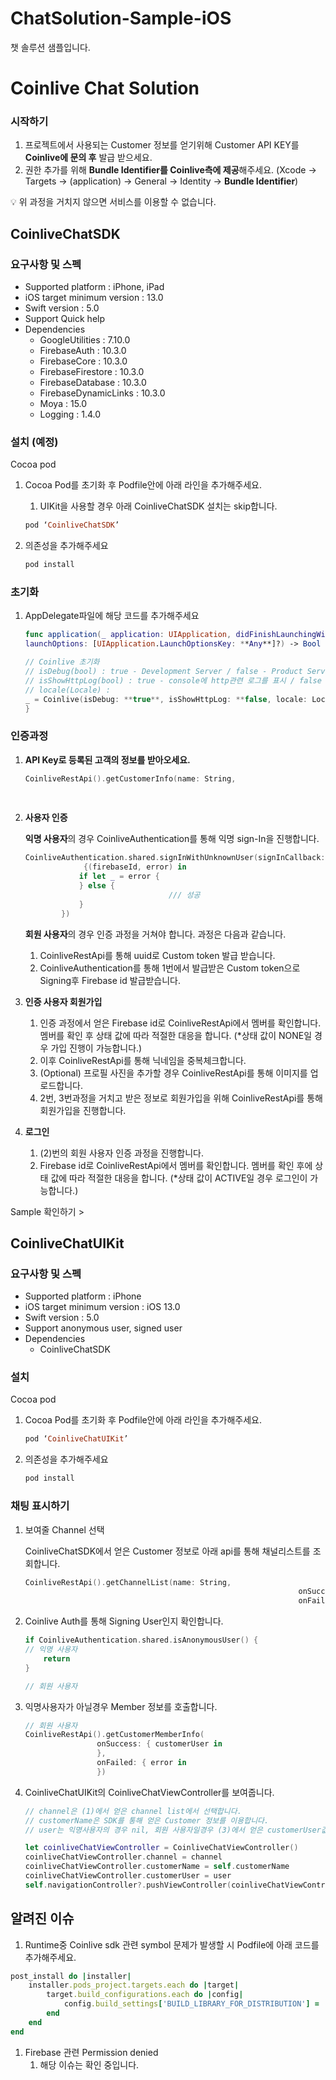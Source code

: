 # ChatSolution-Sample-iOS
챗 솔루션 샘플입니다.
# Coinlive Chat Solution

### 시작하기

1. 프로젝트에서 사용되는 Customer 정보를 얻기위해 Customer API KEY를 **Coinlive에 문의 후** 발급 받으세요.
2. 권한 추가를 위해 **Bundle Identifier를 Coinlive측에 제공**해주세요. (Xcode → Targets → (application) → General → Identity → **Bundle Identifier**)

<aside>
💡 위 과정을 거치지 않으면 서비스를 이용할 수 없습니다.

</aside>

## CoinliveChatSDK

### 요구사항 및 스펙

- Supported platform : iPhone, iPad
- iOS target minimum version : 13.0
- Swift version : 5.0
- Support Quick help
- Dependencies
    - GoogleUtilities : 7.10.0
    - FirebaseAuth : 10.3.0
    - FirebaseCore : 10.3.0
    - FirebaseFirestore : 10.3.0
    - FirebaseDatabase : 10.3.0
    - FirebaseDynamicLinks : 10.3.0
    - Moya : 15.0
    - Logging : 1.4.0

### 설치 (예정)

Cocoa pod

1. Cocoa Pod를 초기화 후 Podfile안에 아래 라인을 추가해주세요.
    1. UIKit을 사용할 경우 아래 CoinliveChatSDK 설치는 skip합니다.
    
    ```ruby
    pod ‘CoinliveChatSDK’
    ```
    
2. 의존성을 추가해주세요
    
    ```bash
    pod install
    ```
    

### 초기화

1. AppDelegate파일에 해당 코드를 추가해주세요
    
    ```swift
    func application(_ application: UIApplication, didFinishLaunchingWithOptions 
    launchOptions: [UIApplication.LaunchOptionsKey: **Any**]?) -> Bool {
    
    // Coinlive 초기화
    // isDebug(bool) : true - Development Server / false - Product Server
    // isShowHttpLog(bool) : true - console에 http관련 로그를 표시 / false - http 관련 로그를 미표시
    // locale(Locale) : 
    _ = Coinlive(isDebug: **true**, isShowHttpLog: **false, locale: Locale.current**)
    }
    ```
    

### 인증과정

1. **API Key로 등록된 고객의 정보를 받아오세요.**
    
    ```swift
    CoinliveRestApi().getCustomerInfo(name: String, 
    																	onSuccess: callback(customer),
    																	onFailed: callback(error))
    ```
    
2. **사용자 인증** 
    
    **익명 사용자**의 경우 CoinliveAuthentication를  통해 익명 sign-In을 진행합니다.
    
    ```swift
    CoinliveAuthentication.shared.signInWithUnknownUser(signInCallback:
    			 {(firebaseId, error) in
                if let _ = error {
                } else {
    								/// 성공
                }
            })
    ```
    
    **회원 사용자**의 경우 인증 과정을 거쳐야 합니다. 과정은 다음과 같습니다.
    
    1. CoinliveRestApi를 통해 uuid로 Custom token 발급 받습니다.
    2. CoinliveAuthentication를 통해 1번에서 발급받은 Custom token으로 Signing후 Firebase id 발급받습니다.
3. **인증 사용자 회원가입**
    1. 인증 과정에서 얻은 Firebase id로 CoinliveRestApi에서 멤버를 확인합니다. 멤버를 확인 후 상태 값에 따라 적절한 대응을 합니다. (*상태 값이 NONE일 경우 가입 진행이 가능합니다.)
    2. 이후 CoinliveRestApi를 통해 닉네임을 중복체크합니다. 
    3. (Optional) 프로필 사진을 추가할 경우 CoinliveRestApi를 통해 이미지를 업로드합니다.
    4. 2번, 3번과정을 거치고 받은 정보로 회원가입을 위해 CoinliveRestApi를 통해 회원가입을 진행합니다.
4. **로그인** 
    1. (2)번의 회원 사용자 인증 과정을 진행합니다.
    2. Firebase id로 CoinliveRestApi에서 멤버를 확인합니다. 멤버를 확인 후에 상태 값에 따라 적절한 대응을 합니다. (*상태 값이 ACTIVE일 경우 로그인이 가능합니다.)

Sample 확인하기 >

## CoinliveChatUIKit

### 요구사항 및 스펙

- Supported platform : iPhone
- iOS target minimum version : iOS 13.0
- Swift version : 5.0
- Support anonymous user, signed user
- Dependencies
    - CoinliveChatSDK

### 설치

Cocoa pod

1. Cocoa Pod를 초기화 후 Podfile안에 아래 라인을 추가해주세요.
    
    ```ruby
    pod ‘CoinliveChatUIKit’ 
    ```
    
2. 의존성을 추가해주세요
    
    ```bash
    pod install
    ```
    

### 채팅 표시하기

1. 보여줄 Channel 선택
    
    CoinliveChatSDK에서 얻은 Customer 정보로 아래 api를 통해 채널리스트를 조회합니다.
    
    ```swift
    CoinliveRestApi().getChannelList(name: String,
    															 onSuccess: callback(channelList), 
    															 onFailed: callback(error))
    ```
    
2. Coinlive Auth를 통해 Signing User인지 확인합니다.
    
    ```swift
    if CoinliveAuthentication.shared.isAnonymousUser() { 
    // 익명 사용자 
    	return
    } 
    
    // 회원 사용자 
    ```
    
3. 익명사용자가 아닐경우 Member 정보를 호출합니다. 
    
    ```swift
    // 회원 사용자 
    CoinliveRestApi().getCustomerMemberInfo(
                    onSuccess: { customerUser in
                    },
                    onFailed: { error in
                    })
    ```
    
4. CoinliveChatUIKit의 CoinliveChatViewController를 보여줍니다.
    
    ```swift
    // channel은 (1)에서 얻은 channel list에서 선택합니다.
    // customerName은 SDK를 통해 얻은 Customer 정보를 이용합니다.
    // user는 익명사용자의 경우 nil, 회원 사용자일경우 (3)에서 얻은 customerUser값을 이용합니다.
    
    let coinliveChatViewController = CoinliveChatViewController()
    coinliveChatViewController.channel = channel
    coinliveChatViewController.customerName = self.customerName
    coinliveChatViewController.customerUser = user
    self.navigationController?.pushViewController(coinliveChatViewController, animated: true)
    ```
    

## 알려진 이슈 

1. Runtime중 Coinlive sdk 관련 symbol 문제가 발생할 시 Podfile에 아래 코드를 추가해주세요. 

```ruby
post_install do |installer|
	installer.pods_project.targets.each do |target|
		target.build_configurations.each do |config|
			config.build_settings['BUILD_LIBRARY_FOR_DISTRIBUTION'] = 'YES'
		end
	end
end
```

1. Firebase 관련 Permission denied 
    1. 해당 이슈는 확인 중입니다.
